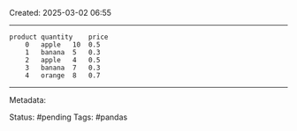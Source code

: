 Created: 2025-03-02 06:55

---
	product	quantity	price
		0	apple	10	0.5
		1	banana	5	0.3
		2	apple	4	0.5
		3	banana	7	0.3
		4	orange	8	0.7



---
Metadata:

Status: #pending
Tags: #pandas
